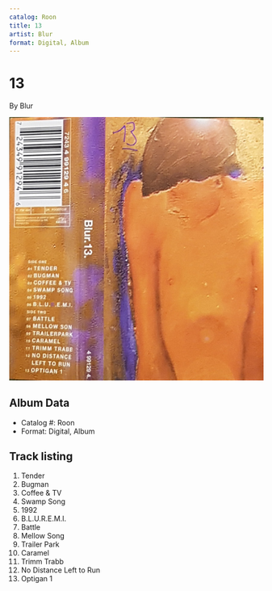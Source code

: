 ```yaml
---
catalog: Roon
title: 13
artist: Blur
format: Digital, Album
---
```


# 13

By Blur

![](../../assets/albumcovers/Blur-13.png)

## Album Data

- Catalog #: Roon
- Format: Digital, Album


## Track listing


1. Tender
2. Bugman
3. Coffee & TV
4. Swamp Song
5. 1992
6. B.L.U.R.E.M.I.
7. Battle
8. Mellow Song
9. Trailer Park
10. Caramel
11. Trimm Trabb
12. No Distance Left to Run
13. Optigan 1

